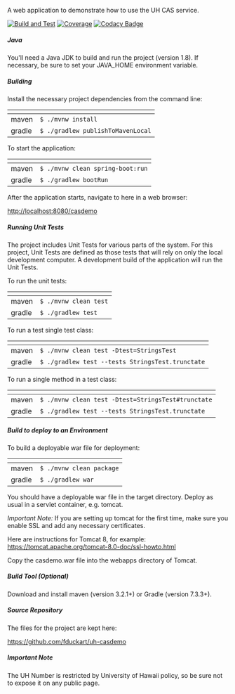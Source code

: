A web application to demonstrate how to use the UH CAS service.

[![Build and Test](https://github.com/fduckart/uh-casdemo/actions/workflows/build-test.yml/badge.svg)](https://github.com/fduckart/uh-casdemo/actions/workflows/build-test.yml)
[![Coverage](https://github.com/fduckart/uh-casdemo/blob/badges/jacoco.svg)](https://github.com/fduckart/uh-casdemo/actions/workflows/coverage.yml)
[![Codacy Badge](https://app.codacy.com/project/badge/Grade/f5fdc71206a64aa4a7dc9ffe9c988cd1?branch=master)](https://www.codacy.com/gh/codacy/codacy-coverage-reporter/dashboard?utm_source=github.com&amp;utm_medium=referral&amp;utm_content=codacy/codacy-coverage-reporter&amp;utm_campaign=Badge_Grade)


##### Java

You'll need a Java JDK to build and run the project (version 1.8). If necessary, be sure to set your JAVA_HOME
environment variable.

##### Building

Install the necessary project dependencies from the command line:

|    <!-- -->  | <!-- -->                          |
|--------------|-----------------------------------|
| maven        | `$ ./mvnw install               ` |
| gradle       | `$ ./gradlew publishToMavenLocal` |

To start the application:

|    <!-- -->  | <!-- -->                         |
|--------------|----------------------------------|
| maven        | `$ ./mvnw clean spring-boot:run` |
| gradle       | `$ ./gradlew bootRun           ` |

After the application starts, navigate to here in a web browser:

<http://localhost:8080/casdemo>

##### Running Unit Tests

The project includes Unit Tests for various parts of the system. For this project, Unit Tests are defined as those tests
that will rely on only the local development computer. A development build of the application will run the Unit Tests.

To run the unit tests:

|    <!-- -->  | <!-- -->              |
|--------------|-----------------------|
| maven        | `$ ./mvnw clean test` |
| gradle       | `$ ./gradlew test   ` |

To run a test single test class:

|    <!-- -->  | <!-- -->                                         |
|--------------|--------------------------------------------------|
| maven        | `$ ./mvnw clean test -Dtest=StringsTest        ` |
| gradle       | `$ ./gradlew test --tests StringsTest.trunctate` |

To run a single method in a test class:

|    <!-- -->  | <!-- -->                                           |
|--------------|----------------------------------------------------|
| maven        | `$ ./mvnw clean test -Dtest=StringsTest#trunctate` |
| gradle       | `$ ./gradlew test --tests StringsTest.trunctate  ` |

##### Build to deploy to an Environment

To build a deployable war file for deployment:

|    <!-- -->  | <!-- -->                 |
|--------------|--------------------------|
| maven        | `$ ./mvnw clean package` |
| gradle       | `$ ./gradlew war       ` |

You should have a deployable war file in the target directory. Deploy as usual in a servlet container, e.g. tomcat.

_Important Note:_
If you are setting up tomcat for the first time, make sure you enable SSL and add any necessary certificates.

Here are instructions for Tomcat 8, for example:
<https://tomcat.apache.org/tomcat-8.0-doc/ssl-howto.html>

Copy the casdemo.war file into the webapps directory of Tomcat.

##### Build Tool (Optional)

Download and install maven (version 3.2.1+) or Gradle (version 7.3.3+).

##### Source Repository

The files for the project are kept here:

<https://github.com/fduckart/uh-casdemo>

##### Important Note

The UH Number is restricted by University of Hawaii policy, so be sure not to expose it on any public page.
